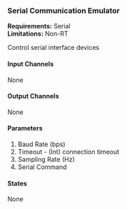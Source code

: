 ### Serial Communication Emulator

**Requirements:** Serial       
**Limitations:** Non-RT  

<!--start-->
Control serial interface devices
<!--end-->

#### Input Channels
None  

#### Output Channels
None

#### Parameters
1. Baud Rate (bps)
2. Timeout - (Int) connection timeout  
3. Sampling Rate (Hz)
4. Serial Command

#### States
None  
